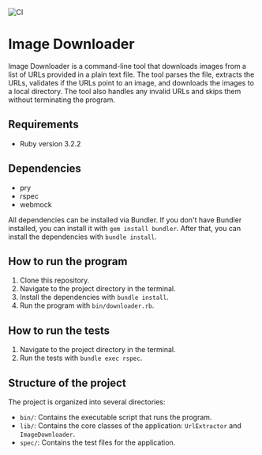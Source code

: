 ![CI](https://github.com/tonyvince/image_downloader/actions/workflows/ci.yml/badge.svg)
# Image Downloader

Image Downloader is a command-line tool that downloads images from a list of URLs provided in a plain text file. The tool parses the file, extracts the URLs, validates if the URLs point to an image, and downloads the images to a local directory. The tool also handles any invalid URLs and skips them without terminating the program.

## Requirements

- Ruby version 3.2.2

## Dependencies

- pry
- rspec
- webmock

All dependencies can be installed via Bundler. If you don't have Bundler installed, you can install it with `gem install bundler`. After that, you can install the dependencies with `bundle install`.

## How to run the program

1. Clone this repository.
2. Navigate to the project directory in the terminal.
3. Install the dependencies with `bundle install`.
4. Run the program with `bin/downloader.rb`.

## How to run the tests

1. Navigate to the project directory in the terminal.
2. Run the tests with `bundle exec rspec`.

## Structure of the project

The project is organized into several directories:

- `bin/`: Contains the executable script that runs the program.
- `lib/`: Contains the core classes of the application: `UrlExtractor` and `ImageDownloader`.
- `spec/`: Contains the test files for the application.
